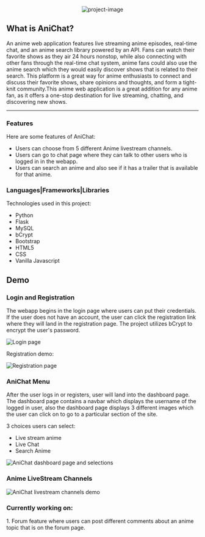 <p align="center"><img src="https://socialify.git.ci/markubiadas/AniChat/image?font=Inter&forks=1&issues=1&logo=https%3A%2F%2Fcdn-icons-png.flaticon.com%2F512%2F8913%2F8913308.png&name=1&pulls=1&stargazers=1&theme=Light" alt="project-image"></p>
 
<h2>What is AniChat?</h2>
<p>An anime web application features live streaming anime episodes, real-time chat, and an anime search library powered by an API. Fans can watch their favorite shows as they air 24 hours nonstop, while also connecting with other fans through the real-time chat system, anime fans could also use the anime search which they would easily discover shows that is related to their search. This platform is a great way for anime enthusiasts to connect and discuss their favorite shows, share opinions and thoughts, and form a tight-knit community.This anime web application is a great addition for any anime fan, as it offers a one-stop destination for live streaming, chatting, and discovering new shows.</p>

<hr/>

<h3>Features</h3>

Here are some features of AniChat:

* Users can choose from 5 different Anime livestream channels.
* Users can go to chat page where they can talk to other users who is logged in in the webapp.
* Users can search an anime and also see if it has a trailer that is available for that anime.

<h3>Languages|Frameworks|Libraries</h3>

Technologies used in this project:

* Python
* Flask
* MySQL
* bCrypt
* Bootstrap
* HTML5
* CSS
* Vanilla Javascript
 
<h2>Demo</h2>

<h3>Login and Registration</h3>
<p>The webapp begins in the login page where users can put their credentials. If the user does not have an account, the user can click the registration link where they will land in the registration page. The project utilizes bCrypt to encrypt the user's password.</p>
<img src="https://media.giphy.com/media/oIqGiBLs0qaJdoAasR/giphy.gif" alt="Login page">

<p>Registration demo:</p>
<img src="https://media.giphy.com/media/7Z4xTMiuFHKrNJLb2t/giphy.gif" alt="Registration page">

<h3>AniChat Menu</h3>
<p>After the user logs in or registers, user will land into the dashboard page. The dashboard page contains a navbar which displays the username of the logged in user, also the dashboard page displays 3 different images which the user can click on to go to a particular section of the site.</p>
3 choices users can select:

* Live stream anime
* Live Chat
* Search Anime
<img src="https://media.giphy.com/media/7KTVyWXwuy00JwNe7E/giphy.gif" alt="AniChat dashboard page and selections">

<h3>Anime LiveStream Channels</h3>
<p></p>
<img src="https://media.giphy.com/media/xQ3BtoeRSnM9w7tFs0/giphy.gif" alt="AniChat livestream channels demo">

 
 <h3>Currently working on:</h3>
 1. Forum feature where users can post different comments about an anime topic that is on the forum page.
